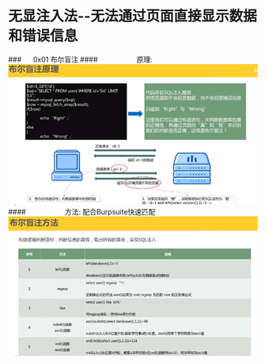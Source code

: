 # 无显注入法--无法通过页面直接显示数据和错误信息
###&nbsp;&nbsp;&nbsp;&nbsp;&nbsp;&nbsp;0x01 布尔盲注
####&nbsp;&nbsp;&nbsp;&nbsp;&nbsp;&nbsp;&nbsp;&nbsp;&nbsp;&nbsp;&nbsp;&nbsp;&nbsp;&nbsp;&nbsp;&nbsp;&nbsp;&nbsp;&nbsp;&nbsp;原理:
![](/assets/BCE183BF80E71F93B891EB4A4CD2AE3E.png)
####&nbsp;&nbsp;&nbsp;&nbsp;&nbsp;&nbsp;&nbsp;&nbsp;&nbsp;&nbsp;&nbsp;&nbsp;&nbsp;&nbsp;&nbsp;&nbsp;&nbsp;&nbsp;&nbsp;&nbsp;方法: 配合Burpsuite快速匹配
![](/assets/C7CBE082C18855C847C61DA54025F7E3.png)
